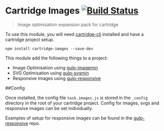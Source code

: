 # Cartridge Images [![Build Status](https://travis-ci.org/cartridge/cartridge-images.svg?branch=master)](https://travis-ci.org/cartridge/cartridge-images)

> Image optimisation expansion pack for cartridge

To use this module, you will need [cartridge-cli](https://github.com/cartridge/cartridge-cli) installed and have a cartridge project setup.

```shell
npm install cartridge-images --save-dev
```

This module add the following things to a project:

* Image Optimisation using [gulp-imagemin](https://github.com/sindresorhus/gulp-imagemin)
* SVG Optimisation using [gulp-svgmin](https://github.com/ben-eb/gulp-svgmin)
* Responsive Images using [gulp-responsive](https://github.com/mahnunchik/gulp-responsive)

##Config

Once installed, the config file `task.images.js` is stored in the `_config` directory in the root of your cartridge project. Config for images, svgs and responsive images can be set individually.

Examples of setup for responsive images can be found in the [gulp-responsive](https://github.com/mahnunchik/gulp-responsive) repo.